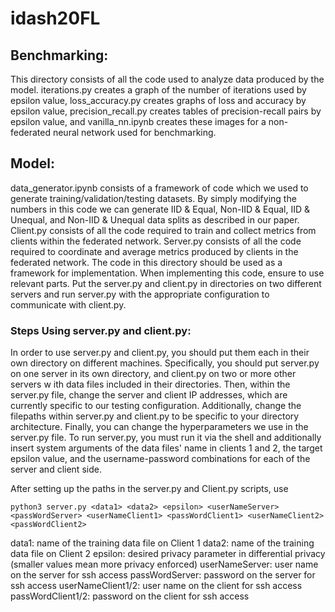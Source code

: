 # idash20FL

## Benchmarking:
This directory consists of all the code used to analyze data produced by the model. 
iterations.py creates a graph of the number of iterations used by epsilon value, 
loss_accuracy.py creates graphs of loss and accuracy by epsilon value, 
precision_recall.py creates tables of precision-recall pairs by epsilon value, 
and vanilla_nn.ipynb creates these images for a non-federated neural network used for benchmarking.

## Model:
data_generator.ipynb consists of a framework of code which we used to generate training/validation/testing datasets. 
By simply modifying the numbers in this code we can generate IID & Equal, Non-IID & Equal, IID & Unequal, and Non-IID & Unequal data splits 
as described in our paper. Client.py consists of all the code required to train and collect metrics from clients within the federated network. 
Server.py consists of all the code required to coordinate and average metrics produced by clients in the federated network.
The code in this directory should be used as a framework for implementation. 
When implementing this code, ensure to use relevant parts. Put the server.py and client.py in directories on two different servers and 
run server.py with the appropriate configuration to communicate with client.py.

### Steps Using server.py and client.py:
In order to use server.py and client.py, you should put them each in their own directory on different machines. 
Specifically, you should put server.py on one server in its own directory, and client.py on two or more other servers w
ith data files included in their directories. Then, within the server.py file, change the server and client IP addresses, 
which are currently specific to our testing configuration. Additionally, change the filepaths within server.py and client.py 
to be specific to your directory architecture. Finally, you can change the hyperparameters we use in the server.py file. 
To run server.py, you must run it via the shell and additionally insert system arguments of the data files' name in clients 1 and 2, 
the target epsilon value, and the username-password combinations for each of the server and client side.

After setting up the paths in the server.py and Client.py scripts, use

```python3 server.py <data1> <data2> <epsilon> <userNameServer> <passWordServer> <userNameClient1> <passWordClient1> <userNameClient2> <passWordClient2>```

data1: name of the training data file on Client 1
data2: name of the training data file on Client 2
epsilon: desired privacy parameter in differential privacy (smaller values mean more privacy enforced)
userNameServer: user name on the server for ssh access
passWordServer: password on the server for ssh access
userNameClient1/2: user name on the client for ssh access
passWordClient1/2: password on the client for ssh access


